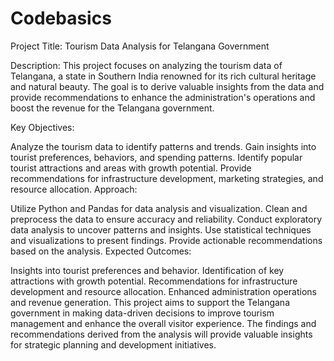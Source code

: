 # Codebasics
Project Title: Tourism Data Analysis for Telangana Government

Description:
This project focuses on analyzing the tourism data of Telangana, a state in Southern India renowned for its rich cultural heritage and natural beauty. The goal is to derive valuable insights from the data and provide recommendations to enhance the administration's operations and boost the revenue for the Telangana government.

Key Objectives:

Analyze the tourism data to identify patterns and trends.
Gain insights into tourist preferences, behaviors, and spending patterns.
Identify popular tourist attractions and areas with growth potential.
Provide recommendations for infrastructure development, marketing strategies, and resource allocation.
Approach:

Utilize Python and Pandas for data analysis and visualization.
Clean and preprocess the data to ensure accuracy and reliability.
Conduct exploratory data analysis to uncover patterns and insights.
Use statistical techniques and visualizations to present findings.
Provide actionable recommendations based on the analysis.
Expected Outcomes:

Insights into tourist preferences and behavior.
Identification of key attractions with growth potential.
Recommendations for infrastructure development and resource allocation.
Enhanced administration operations and revenue generation.
This project aims to support the Telangana government in making data-driven decisions to improve tourism management and enhance the overall visitor experience. The findings and recommendations derived from the analysis will provide valuable insights for strategic planning and development initiatives.

